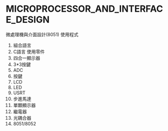 # MICROPROCESSOR_AND_INTERFACE_DESIGN
微處理機與介面設計(8051)
使用程式
1. 組合語言
2. C語言
使用零件
1. 四合一顯示器
2. 3*3按鍵
3. ADC
4. 按鍵
5. LCD
6. LED
7. USRT
8. 步進馬達
9. 單顆顯示器
10. 繼電器
11. 光耦合器
12. 8051/8052


